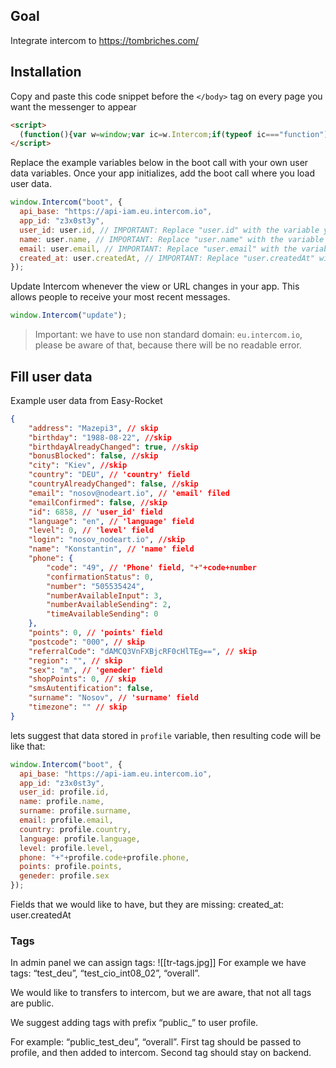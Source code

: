 ## Goal
Integrate intercom to https://tombriches.com/

## Installation
Copy and paste this code snippet before the `</body>` tag on every page you want the messenger to appear
```html
<script>
  (function(){var w=window;var ic=w.Intercom;if(typeof ic==="function"){ic('reattach_activator');ic('update',w.intercomSettings);}else{var d=document;var i=function(){i.c(arguments);};i.q=[];i.c=function(args){i.q.push(args);};w.Intercom=i;var l=function(){var s=d.createElement('script');s.type='text/javascript';s.async=true;s.src='https://widget.intercom.io/widget/z3x0st3y';var x=d.getElementsByTagName('script')[0];x.parentNode.insertBefore(s,x);};if(document.readyState==='complete'){l();}else if(w.attachEvent){w.attachEvent('onload',l);}else{w.addEventListener('load',l,false);}}})();
</script>
```

Replace the example variables below in the boot call with your own user data variables. Once your app initializes, add the boot call where you load user data.

```javascript
window.Intercom("boot", {
  api_base: "https://api-iam.eu.intercom.io",
  app_id: "z3x0st3y",
  user_id: user.id, // IMPORTANT: Replace "user.id" with the variable you use to capture the user's ID
  name: user.name, // IMPORTANT: Replace "user.name" with the variable you use to capture the user's name
  email: user.email, // IMPORTANT: Replace "user.email" with the variable you use to capture the user's email address
  created_at: user.createdAt, // IMPORTANT: Replace "user.createdAt" with the variable you use to capture the user's sign-up date
});
```

Update Intercom whenever the view or URL changes in your app. This allows people to receive your most recent messages.
```javascript
window.Intercom("update");
```

> Important: we have to use non standard domain: `eu.intercom.io`, please be aware of that, because there will be no readable error.


## Fill user data

Example user data from Easy-Rocket
```json
{
    "address": "Mazepi3", // skip
    "birthday": "1988-08-22", //skip
    "birthdayAlreadyChanged": true, //skip
    "bonusBlocked": false, //skip
    "city": "Kiev", //skip
    "country": "DEU", // 'country' field
    "countryAlreadyChanged": false, //skip
    "email": "nosov@nodeart.io", // 'email' filed
    "emailConfirmed": false, //skip
    "id": 6858, // 'user_id' field
    "language": "en", // 'language' field
    "level": 0, // 'level' field
    "login": "nosov_nodeart.io", //skip
    "name": "Konstantin", // 'name' field
    "phone": {
        "code": "49", // 'Phone' field, "+"+code+number
        "confirmationStatus": 0,
        "number": "505535424",
        "numberAvailableInput": 3,
        "numberAvailableSending": 2,
        "timeAvailableSending": 0
    },
    "points": 0, // 'points' field
    "postcode": "000", // skip
    "referralCode": "dAMCQ3VnFXBjcRF0cHlTEg==", // skip
    "region": "", // skip
    "sex": "m", // 'geneder' field 
    "shopPoints": 0, // skip
    "smsAutentification": false,
    "surname": "Nosov", // 'surname' field 
    "timezone": "" // skip
}
```
lets suggest that data stored in `profile` variable, then resulting code will be like that:
```javascript
window.Intercom("boot", {
  api_base: "https://api-iam.eu.intercom.io",
  app_id: "z3x0st3y",
  user_id: profile.id,
  name: profile.name, 
  surname: profile.surname,
  email: profile.email,
  country: profile.country,
  language: profile.language,
  level: profile.level,
  phone: "+"+profile.code+profile.phone,
  points: profile.points,
  geneder: profile.sex 
});
```

Fields that we would like to have, but they are missing:
 created_at: user.createdAt

### Tags
In admin panel we can assign tags:
![[tr-tags.jpg]]
For example we have tags: “test_deu”, “test_cio_int08_02”, “overall”.

We would like to transfers to intercom, but we are aware, that not all tags are public.

We suggest adding tags with prefix “public_” to user profile.

For example: “public_test_deu”, “overall”. First tag should be passed to profile, and then added to intercom. Second tag should stay on backend.
